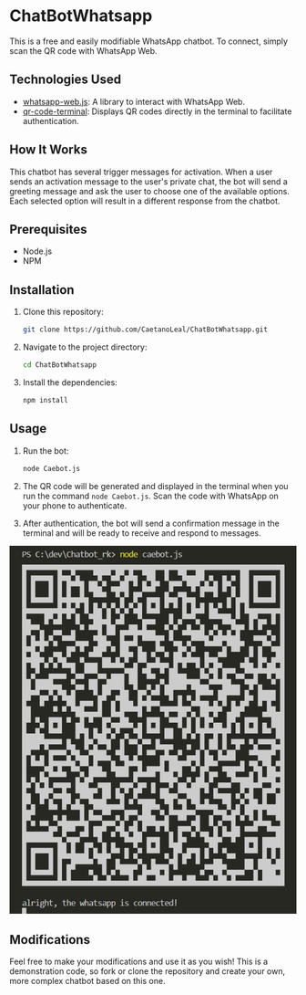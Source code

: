 # ChatBotWhatsapp

This is a free and easily modifiable WhatsApp chatbot. To connect, simply scan the QR code with WhatsApp Web.

## Technologies Used

- [whatsapp-web.js](https://github.com/mukulhase/WebWhatsapp-Wrapper): A library to interact with WhatsApp Web.
- [qr-code-terminal](https://github.com/gtaranuq/qr-code-terminal): Displays QR codes directly in the terminal to facilitate authentication.

## How It Works

This chatbot has several trigger messages for activation. When a user sends an activation message to the user's private chat, the bot will send a greeting message and ask the user to choose one of the available options. Each selected option will result in a different response from the chatbot.

## Prerequisites

- Node.js
- NPM

## Installation

1. Clone this repository:

    ```bash
    git clone https://github.com/CaetanoLeal/ChatBotWhatsapp.git
    ```

2. Navigate to the project directory:

    ```bash
    cd ChatBotWhatsapp
    ```

3. Install the dependencies:

    ```bash
    npm install
    ```

## Usage

1. Run the bot:

    ```bash
    node Caebot.js
    ```

2. The QR code will be generated and displayed in the terminal when you run the command `node Caebot.js`. Scan the code with WhatsApp on your phone to authenticate.

3. After authentication, the bot will send a confirmation message in the terminal and will be ready to receive and respond to messages.

![QR Code](assets/qrcode.png)

## Modifications

Feel free to make your modifications and use it as you wish! This is a demonstration code, so fork or clone the repository and create your own, more complex chatbot based on this one.
